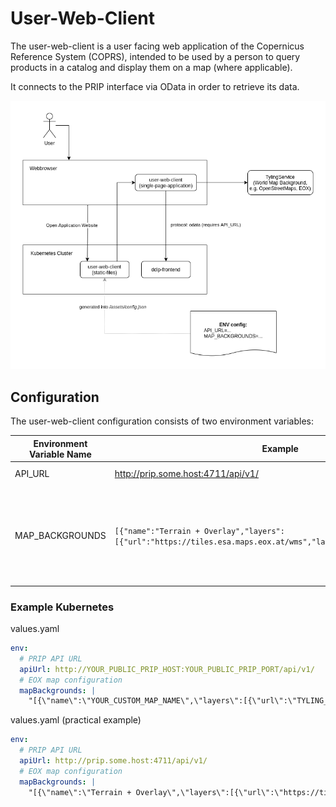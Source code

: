 # User-Web-Client

The user-web-client is a user facing web application of the Copernicus Reference System (COPRS), intended to be used by a person to query products in a catalog and display them on a map (where applicable).

It connects to the PRIP interface via OData in order to retrieve its data.

![user-web-client](./user-web-client.png "user-web-client")

## Configuration

The user-web-client configuration consists of two environment variables:

| Environment Variable Name | Example                                                                                                            | Description                                                                                                                                                                                                                                                                                                      |
| ------------------------- | ------------------------------------------------------------------------------------------------------------------ | ---------------------------------------------------------------------------------------------------------------------------------------------------------------------------------------------------------------------------------------------------------------------------------------------------------------- |
| API_URL                   | http://prip.some.host:4711/api/v1/                                                                                 | A plain text url containing the base URL to the PRIP API.                                                                                                                                                                                                                                                        |
| MAP_BACKGROUNDS           | `[{"name":"Terrain + Overlay","layers":[{"url":"https://tiles.esa.maps.eox.at/wms","layerName":"terrain_3857"}]}]` | A text string containing a JSON configuration object. See TypeScript interface definition file for details [IAppConfig.ts (IAppConfig_MapBackgrounds)](./src/app/services/models/IAppConfig.ts). Proper encoding/escaping of special characters must be taken care of when adding this setting to the container. |

### Example Kubernetes

values.yaml

```yaml
env:
  # PRIP API URL
  apiUrl: http://YOUR_PUBLIC_PRIP_HOST:YOUR_PUBLIC_PRIP_PORT/api/v1/
  # EOX map configuration
  mapBackgrounds: |
    "[{\"name\":\"YOUR_CUSTOM_MAP_NAME\",\"layers\":[{\"url\":\"TYLING_SERVER_BACKEND_URL\",\"layerName\":\"CHOSEN_TYLING_LAYER\"}]}]"
```

values.yaml (practical example)

```yaml
env:
  # PRIP API URL
  apiUrl: http://prip.some.host:4711/api/v1/
  # EOX map configuration
  mapBackgrounds: |
    "[{\"name\":\"Terrain + Overlay\",\"layers\":[{\"url\":\"https://tiles.esa.maps.eox.at/wms\",\"layerName\":\"terrain_3857\"},{\"url\":\"https://tiles.esa.maps.eox.at/wms\",\"layerName\":\"overlay_bright_3857\"}]}]"
```

